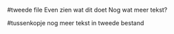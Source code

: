 #tweede file
Even zien wat dit doet
Nog wat meer tekst?

#tussenkopje
nog meer tekst in tweede bestand

